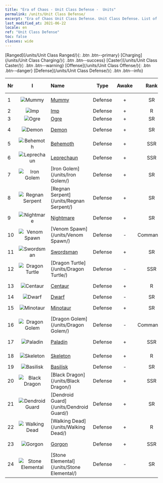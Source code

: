 ```yaml
---
title: "Era of Chaos - Unit Class Defense -  Units"
permalink: /units/Unit Class Defense/
excerpt: "Era of Chaos Unit Class Defense. Unit Class Defense. List of Unit Class in Era of Chaos"
last_modified_at: 2021-06-22
locale: en
ref: "Unit Class Defense"
toc: false
classes: wide
---
```

 [Ranged](/units/Unit Class Ranged/){: .btn .btn--primary} [Charging](/units/Unit Class Charging/){: .btn .btn--success} [Caster](/units/Unit Class Caster/){: .btn .btn--warning} [Offense](/units/Unit Class Offense/){: .btn .btn--danger} [Defense](/units/Unit Class Defense/){: .btn .btn--info} 

  | Nr | I |         Name        |   Type   | Awake | Rank |   Members     |  Stars  | Exclusive | Attack  |     HP    |  Awaken Name  |
  |:---|:-:|:--------------------|:--------:|:-----:|:---------:|:-------------:|:-------:|:---------:|:-------:|:---------:|:--------------|
  | 1 | ![Mummy](/images/u/ti_munaiyi.jpg) | [Mummy](/units/Mummy/) | Defense | + | SR | x4 | <i class="fas fa-star"/><i class="fas fa-star"/><i class="fas fa-star"/> | - | 141.0 | 2691 |  Mummy King  |
  | 2 | ![Imp](/images/u/ti_xiaoemo.jpg) | [Imp](/units/Imp/) | Defense | + | R | x9 | <i class="fas fa-star"/> | - | 51.3 | 1224 |  Familiar  |
  | 3 | ![Ogre](/images/u/ti_shirenmo.jpg) | [Ogre](/units/Ogre/) | Defense | + | SR | x4 | <i class="fas fa-star"/><i class="fas fa-star"/> | + | 107.6 | 2523 |  Ogre Mage  |
  | 4 | ![Demon](/images/u/ti_changjiaoemo.jpg) | [Demon](/units/Demon/) | Defense | + | SR | x4 | <i class="fas fa-star"/><i class="fas fa-star"/> | + | 114.4 | 2489 |  Inferno Guard  |
  | 5 | ![Behemoth](/images/u/ti_bimeng.jpg) | [Behemoth](/units/Behemoth/) | Defense | + | SSR | x1 | <i class="fas fa-star"/><i class="fas fa-star"/><i class="fas fa-star"/> | - | 407.3 | 10182 |  Ancient Behemoth  |
  | 6 | ![Leprechaun](/images/u/ti_conglinyaojing.jpg) | [Leprechaun](/units/Leprechaun/) | Defense | + | SSR | x1 | <i class="fas fa-star"/><i class="fas fa-star"/><i class="fas fa-star"/> | - | 134.5 | 3162 |  Master Leprechaun   |
  | 7 | ![Iron Golem](/images/u/ti_tieren.jpg) | [Iron Golem](/units/Iron Golem/) | Defense | + | SR | x9 | <i class="fas fa-star"/><i class="fas fa-star"/> | - | 151.4 | 1850 |  Gold Golem  |
  | 8 | ![Regnan Serpent](/images/u/ti_yurenyongshi.jpg) | [Regnan Serpent](/units/Regnan Serpent/) | Defense | + | SR | x4 | <i class="fas fa-star"/><i class="fas fa-star"/><i class="fas fa-star"/> | - | 100.9 | 3027 |  Tidal Guardian  |
  | 9 | ![Nightmare](/images/u/ti_mengyanshou.jpg) | [Nightmare](/units/Nightmare/) | Defense | + | SR | x4 | <i class="fas fa-star"/><i class="fas fa-star"/><i class="fas fa-star"/> | - | 84.1 | 2691 |  Nightmare King  |
  | 10 | ![Venom Spawn](/images/u/ti_yanmo.jpg) | [Venom Spawn](/units/Venom Spawn/) | Defense | - | Commander | x1 | <i class="fas fa-star"/><i class="fas fa-star"/><i class="fas fa-star"/> | - | 375.0 | 14000 |   -   |
  | 11 | ![Swordsman](/images/u/ti_shizijun.jpg) | [Swordsman](/units/Swordsman/) | Defense | + | SR | x4 | <i class="fas fa-star"/><i class="fas fa-star"/> | - | 54.6 | 1324 |  Crusader  |
  | 12 | ![Dragon Turtle](/images/u/ti_longgui.jpg) | [Dragon Turtle](/units/Dragon Turtle/) | Defense | - | SSR | x1 | <i class="fas fa-star"/><i class="fas fa-star"/><i class="fas fa-star"/> | - | 362.0 | 12000 |  Primal Dragon Turtle  |
  | 13 | ![Centaur](/images/u/ti_banrenma.jpg) | [Centaur](/units/Centaur/) | Defense | + | R | x9 | <i class="fas fa-star"/> | - | 111.0 | 2691 |  Centaur Captain  |
  | 14 | ![Dwarf](/images/u/ti_airen.jpg) | [Dwarf](/units/Dwarf/) | Defense | - | SR | x9 | <i class="fas fa-star"/><i class="fas fa-star"/> | - | 54.6 | 1324 |   -   |
  | 15 | ![Minotaur](/images/u/ti_niutouguai.jpg) | [Minotaur](/units/Minotaur/) | Defense | + | SR | x4 | <i class="fas fa-star"/><i class="fas fa-star"/> | - | 108.0 | 2725 |  Minotaur King  |
  | 16 | ![Dragon Golem](/images/u/ti_kuileilong.jpg) | [Dragon Golem](/units/Dragon Golem/) | Defense | - | Commander | x1 | <i class="fas fa-star"/><i class="fas fa-star"/><i class="fas fa-star"/> | - | 396.0 | 9616 |   -   |
  | 17 | ![Paladin](/images/u/ti_shengqishi.jpg) | [Paladin](/units/Paladin/) | Defense | + | SSR | x1 | <i class="fas fa-star"/><i class="fas fa-star"/><i class="fas fa-star"/> | - | 128.0 | 2589 |  Supreme Paladin  |
  | 18 | ![Skeleton](/images/u/ti_kulouzhanshi.jpg) | [Skeleton](/units/Skeleton/) | Defense | + | R | x9 | <i class="fas fa-star"/> | - | 57.9 | 1158 |  Skeleton Warrior  |
  | 19 | ![Basilisk](/images/u/ti_xiyi.jpg) | [Basilisk](/units/Basilisk/) | Defense | - | SR | x4 | <i class="fas fa-star"/><i class="fas fa-star"/><i class="fas fa-star"/> | - | 121.1 | 2859 |   -   |
  | 20 | ![Black Dragon](/images/u/ti_heilong.jpg) | [Black Dragon](/units/Black Dragon/) | Defense | + | SSR | x1 | <i class="fas fa-star"/><i class="fas fa-star"/><i class="fas fa-star"/> | - | 430.0 | 8712 |  Black Dragon King  |
  | 21 | ![Dendroid Guard](/images/u/ti_shuyao.jpg) | [Dendroid Guard](/units/Dendroid Guard/) | Defense | + | SR | x4 | <i class="fas fa-star"/><i class="fas fa-star"/> | - | 396.0 | 10182 |  Dendroid Soldier  |
  | 22 | ![Walking Dead](/images/u/ti_jiangshi.jpg) | [Walking Dead](/units/Walking Dead/) | Defense | + | R | x9 | <i class="fas fa-star"/> | + | 117.7 | 2758 |  Zombie  |
  | 23 | ![Gorgon](/images/u/ti_manniu.jpg) | [Gorgon](/units/Gorgon/) | Defense | + | SSR | x1 | <i class="fas fa-star"/><i class="fas fa-star"/><i class="fas fa-star"/> | - | 121.1 | 3094 |  Mighty Gorgon  |
  | 24 | ![Stone Elemental](/images/u/ti_shiyuansu.jpg) | [Stone Elemental](/units/Stone Elemental/) | Defense | - | SR | x4 | <i class="fas fa-star"/><i class="fas fa-star"/><i class="fas fa-star"/> | - | 121.0 | 2825 |   -   |
